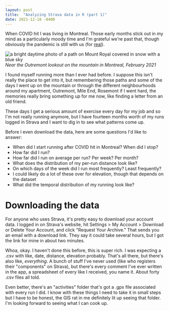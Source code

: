 ```yaml
---
layout: post
title:  "Analyzing Strava data in R (part 1)"
date: 2021-12-18 -0400
---
```

When COVID hit I was living in Montreal. Those early months stick out in my mind as a particularly moody time and I'm grateful we're past that, though obviously the pandemic is still with us (for [real](https://www.nbcnews.com/news/world/omicron-linked-global-vaccine-inequality-experts-rcna6916)).

![a bright daytime photo of a path on Mount Royal covered in snow with a blue sky](/assets/21-12-18-outremont-lookout-winter.png)
_Near the Outremont lookout on the mountain in Montreal, February 2021_

I found myself running more than I ever had before. I suppose this isn't really the place to get into it, but remembering those paths and some of the days I went up on the mountain or through the different neighbourhoods around my apartment, Outremont, Mile End, Rosemont if I went hard, the memories really bring something up for me now, like finding a letter from an old friend.

These days I get a serious amount of exercise every day for my job and so I'm not really running anymore, but I have fourteen months worth of my runs logged in Strava and I want to dig in to see what patterns come up.

Before I even download the data, here are some questions I'd like to answer:
- When did I start running after COVID hit in Montreal? When did I stop?
- How far did I run?
- How far did I run on average per run? Per week? Per month?
- What does the distribution of my per-run distance look like?
- On which days of the week did I run most frequently? Least frequently?
- I could likely do a lot of these over for elevation, though that depends on the dataset
- What did the temporal distribution of my running look like?

# Downloading the data
For anyone who uses Strava, it's pretty easy to download your account data. I logged in on Strava's website, hit Settings > My Account > Download or Delete Your Account, and click "Request Your Archive." That sends you an email with a download link. They say it could take several hours, but I got the link for mine in about two minutes.

Whoa, okay. I haven't done this before, this is super rich. I was expecting a .csv with like, date, distance, elevation probably. That's all there, but there's also like, _everything_. A bunch of stuff I've never used (like who registers their "components" on Strava), but there's every comment I've ever written in the app, a spreadsheet of every like I received, you name it. About forty .csv files all told.

Even better, there's an "activities" folder that's got a .gpx file associated with every run I did. I know with these things I need to take it in small steps but I have to be honest, the GIS rat in me definitely lit up seeing that folder. I'm looking forward to seeing what I can cook up.
